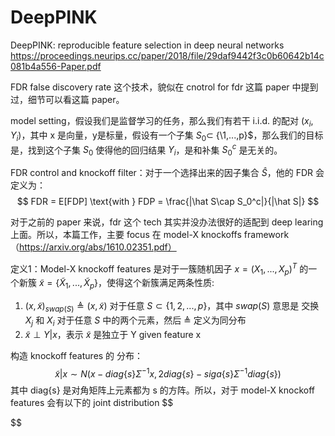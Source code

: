 # DeepPINK
DeepPINK: reproducible feature selection in deep neural networks
https://proceedings.neurips.cc/paper/2018/file/29daf9442f3c0b60642b14c081b4a556-Paper.pdf

FDR false discovery rate 这个技术，貌似在 cnotrol for fdr 这篇 paper 中提到过，细节可以看这篇 paper。

model setting，假设我们是监督学习的任务，那么我们有若干 i.i.d. 的配对 $(x_i, Y_i)$，其中 x 是向量，y是标量，假设有一个子集 $S_0\subset$ \{\1,...,p}$，那么我们的目标是，找到这个子集 $S_0$ 使得他的回归结果 $Y_i$，是和补集 $S_0^c$ 是无关的。

FDR control and knockoff filter：对于一个选择出来的因子集合 $\hat S$，他的 FDR 会定义为：
$$
FDR = E[FDP] \text{with } FDP = \frac{|\hat S\cap S_0^c|}{|\hat S|}
$$

对于之前的 paper 来说，fdr 这个 tech 其实并没办法很好的适配到 deep learing 上面。所以，本篇工作，主要 focus 在 model-X knockoffs framework （https://arxiv.org/abs/1610.02351.pdf）

定义1：Model-X knockoff features 是对于一簇随机因子 $x = (X_1, ..., X_p)^T$ 的一个新簇 $\tilde{x} = \{\tilde X_1, ..., \tilde X_p\}$，使得这个新簇满足两条性质:
1. $(x, \tilde x)_{swap(S)}  \triangleq (x, \tilde x)$ 对于任意 $S\subset \{1,2,...,p\}$，其中 $swap(S)$ 意思是 交换 $X_j$ 和 $X_i$ 对于任意 $S$ 中的两个元素，然后 $\triangleq$ 定义为同分布
2. $\tilde x\perp Y|x$，表示 $\tilde x$ 是独立于 Y given feature x

构造 knockoff features 的 分布：
$$
\tilde x | x \sim N(x - diag\{s\}\Sigma^{-1}x, 2diag\{s\}-siga\{s\}\Sigma^{-1}diag\{s\})
$$
其中 diag{s} 是对角矩阵上元素都为 s 的方阵。所以，对于 model-X knockoff features 会有以下的 joint distribution
$$

$$